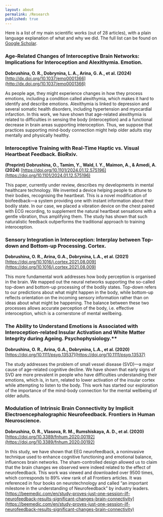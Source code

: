 ```yaml
---
layout: about
permalink: /Research
published: true
---
```


Here is a list of my main scientific works (out of 28 articles), with a plain language explanation of what and why we did. The full list can be found on [Google Scholar](https://scholar.google.com/citations?user=qFhYjmMAAAAJ&hl=en).


### Age-Related Changes of Interoceptive Brain Networks: Implications for Interoception and Alexithymia. Emotion.
**Dobrushina, O. R., Dobrynina, L. A., Arina, G. A., et al. (2024)**
[http://dx.doi.org/10.1037/emo0001366](http://dx.doi.org/10.1037/emo0001366)

As people age, they might experience changes in how they process emotions, including a condition called alexithymia, which makes it hard to identify and describe emotions. Alexithymia is linked to depression and several somatic health disorders, including hypertension and myocardial infarction. In this work, we have shown that age-related alexithymia is related to difficulties in sensing the body (interoception) and a functional decrease in brain areas supporting interoception. Thus, we suppose that practices supporting mind-body connection might help older adults stay mentally and physically healthy.


### Interoceptive Training with Real-Time Haptic vs. Visual Heartbeat Feedback. BioRxiv.
**(Preprint) Dobrushina, O., Tamim, Y., Wald, I. Y., Maimon, A., & Amedi, A. (2024)**
[https://doi.org/10.1101/2024.01.12.575196](https://doi.org/10.1101/2024.01.12.575196)

This paper, currently under review, describes my developments in mental healthcare technology. We invented a device helping people to attune to their bodies, recognising the heartbeat. This is a novel modification of biofeedback—a system providing one with instant information about their bodily state. In our case, we placed a vibration device on the chest paired with ECG recording, to supplement the natural heartbeat sensations with a gentle vibration, thus amplifying them. The study has shown that such naturalistic feedback outperforms the traditional approach to training interoception.

### Sensory Integration in Interoception: Interplay between Top-down and Bottom-up Processing. Cortex.
**Dobrushina, O. R., Arina, G.A., Dobrynina, L.A., et al. (2021)**
[https://doi.org/10.1016/j.cortex.2021.08.009](https://doi.org/10.1016/j.cortex.2021.08.009)

This more fundamental work addresses how body perception is organised in the brain. We mapped out the neural networks supporting the so-called top-down and bottom-up processing of the bodily states. Top-down refers to our predictions about what might happen in the body, while bottom-up reflects orientation on the incoming sensory information rather than on ideas about what might be happening. The balance between these two processes allows accurate perception of the body, i.e. effective interoception, which is a cornerstone of mental wellbeing.


### The Ability to Understand Emotions is Associated with Interoception‐related Insular Activation and White Matter Integrity during Ageing. Psychophysiology.**
**Dobrushina, O. R., Arina, G.A., Dobrynina, L.A., et al. (2020)**
[https://doi.org/10.1111/psyp.13537](https://doi.org/10.1111/psyp.13537)

The study addresses the problem of small vessel disease (SVD)—a major cause of age-related cognitive decline. We have shown that early signs of SVD are more prevalent in people who have difficulties understanding their emotions, which is, in turn, related to lower activation of the insular cortex while attempting to listen to the body. This work has started our exploration of the importance of the mind-body connection for the mental wellbeing of older adults.


### Modulation of Intrinsic Brain Connectivity by Implicit Electroencephalographic Neurofeedback. Frontiers in Human Neuroscience.
**Dobrushina, O. R., Vlasova, R. M., Rumshiskaya, A. D., et al. (2020)**
[https://doi.org/10.3389/fnhum.2020.00192](https://doi.org/10.3389/fnhum.2020.00192)

In this study, we have shown that EEG neurofeedback, a noninvasive technique used to enhance cognitive functioning and emotional balance, influences brain networks. The sham-controlled design allowed us to claim that the brain changes we observed were indeed related to the effect of neurofeedback. This work was viewed and downloaded over 9500 times, which corresponds to 89% view rank of all Frontiers articles. It was referenced in four books on neurotechnology and called “an important milestone in the understanding of Neurofeedback” by industry leaders. [https://beemedic.com/en/study-proves-just-one-session-ilf-neurofeedback-results-significant-changes-brain-connectivity](https://beemedic.com/en/study-proves-just-one-session-ilf-neurofeedback-results-significant-changes-brain-connectivity)